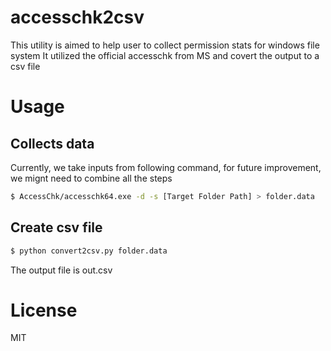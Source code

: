 # accesschk2csv

This utility is aimed to help user to collect permission stats for windows file system
It utilized the official accesschk from MS and covert the output to a csv file

# Usage

## Collects data

Currently, we take inputs from following command, for future improvement, we mignt need to combine all the steps

```bash
$ AccessChk/accesschk64.exe -d -s [Target Folder Path] > folder.data
```

## Create csv file
```bash
$ python convert2csv.py folder.data
```
The output file is out.csv

# License

MIT
